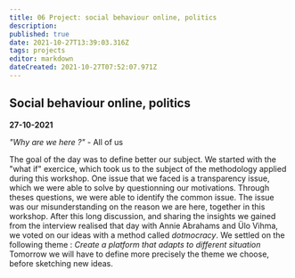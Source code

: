 ```yaml
---
title: 06 Project: social behaviour online, politics
description: 
published: true
date: 2021-10-27T13:39:03.316Z
tags: projects
editor: markdown
dateCreated: 2021-10-27T07:52:07.971Z
---
```


## Social behaviour online, politics

**27-10-2021** 

*"Why are we here ?"* - All of us

The goal of the day was to define better our subject. We started with the "what if" exercice, which took us to the subject of the methodology applied during this workshop. One issue that we faced is a transparency issue, which we were able to solve by questionning our motivations. Through theses questions, we were able to identify the common issue.
The issue was our misunderstanding on the reason we are here, together in this workshop.
After this long discussion, and sharing the insights we gained from the interview realised that day with Annie Abrahams and Ülo Vihma, we voted on our ideas with a method called *dotmocracy*. We settled on the following theme :
*Create a platform that adapts to different situation*
Tomorrow we will have to define more precisely the theme we choose, before sketching new ideas.
